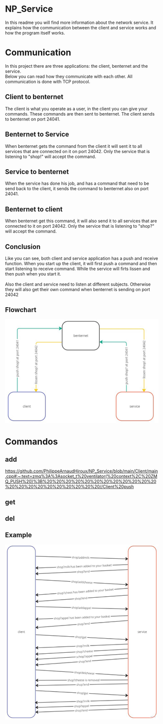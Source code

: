 # NP_Service
<p>In this readme you will find more information about the network service. It explains how the communication between the client and service works and how the program itself works.</p>

# Communication
<p>In this project there are three applications: the client, benternet and the service.<br>
Below you can read how they communicate with each other. All communication is done with TCP protocol.</p>

## Client to benternet
<p>The client is what you operate as a user, in the client you can give your commands. These commands are then sent to benternet. The client sends to benternet on port 24041.</p>

## Benternet to Service
<p>When benternet gets the command from the client it will sent it to all services that are connected on it on port 24042. Only the service that is listening to "shop!" will accept the command.</p>

## Service to benternet
<p>When the service has done his job, and has a command that need to be send back to the client, it sends the command to benternet also on port 24041.</p>

## Benternet to client
<p>When benternet get this command, it will also send it to all services that are connected to it on port 24042. Only the service that is listening to "shop?" will accept the command.</p>

## Conclusion
<p>Like you can see, both client and service application has a push and receive function. When you start up the client, it will first push a command and then start listening to receive command. While the service  will firts lissen and then push when you start it.<br><br>
Also the client and service need to listen at different subjects. Otherwise they will also get their own command when benternet is sending on port 24042</p>

## Flowchart
![Flowchart](image/flowchart.JPG)

# Commandos
## add
https://github.com/PhilippeArnaudHiroux/NP_Service/blob/main/Client/main.cpp#:~:text=zmq%3A%3Asocket_t%20ventilator(%20context%2C%20ZMQ_PUSH%20)%3B%20%20%20%20%20%20%20%20%20%20%20%20%20%20%20%20%20%20%20%20%20%20//Client%20push
## get
## del

## Example
![Example](image/example.JPG)